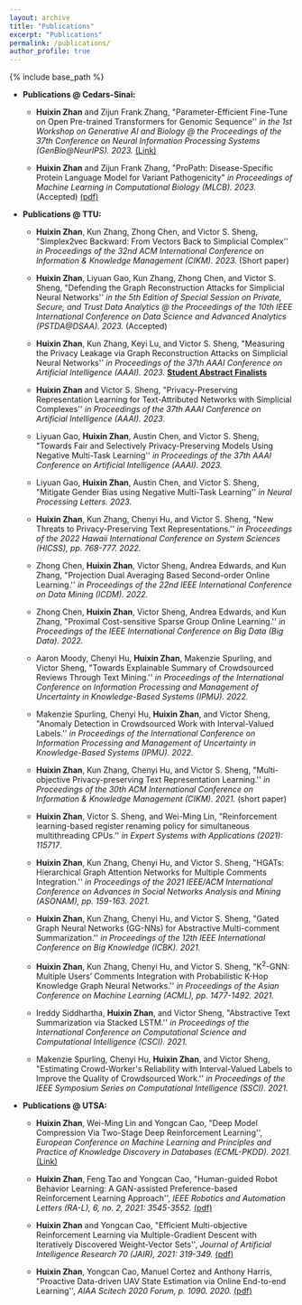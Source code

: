 ```yaml
---
layout: archive
title: "Publications"
excerpt: "Publications"
permalink: /publications/
author_profile: true
---
```

{% include base_path %}
* <b>Publications @ Cedars-Sinai:</b>

   * <b>Huixin Zhan</b> and Zijun Frank Zhang, "Parameter-Efficient Fine-Tune on Open Pre-trained Transformers for Genomic Sequence'' <i>in the 1st Workshop on Generative AI and Biology @ the Proceedings of the 37th Conference on Neural Information Processing Systems (GenBio@NeurIPS). 2023.</i> [(Link)](https://nips.cc/virtual/2023/74720)
   
   *  <b>Huixin Zhan</b> and Zijun Frank Zhang, "ProPath: Disease-Specific Protein Language Model for Variant Pathogenicity" <i>in Proceedings of Machine Learning in Computational Biology (MLCB). 2023.</i>  (Accepted) [(pdf)](https://arxiv.org/abs/2311.03429)

* <b>Publications @ TTU:</b>


  * <b>Huixin Zhan</b>, Kun Zhang, Zhong Chen, and Victor S. Sheng, "Simplex2vec Backward: From Vectors Back to Simplicial Complex'' <i>in Proceedings of the 32nd ACM International Conference on Information & Knowledge Management (CIKM). 2023.</i> (Short paper)

  * <b>Huixin Zhan</b>, Liyuan Gao, Kun Zhang, Zhong Chen, and Victor S. Sheng, "Defending the Graph Reconstruction Attacks for Simplicial Neural Networks'' <i>in the 5th Edition of Special Session on Private, Secure, and Trust Data Analytics @ the Proceedings of the 10th IEEE International Conference on Data Science and Advanced Analytics (PSTDA@DSAA). 2023.</i> (Accepted)

  * <b>Huixin Zhan</b>, Kun Zhang, Keyi Lu, and Victor S. Sheng, "Measuring the Privacy Leakage via Graph Reconstruction Attacks on Simplicial Neural Networks'' <i>in Proceedings of the 37th AAAI Conference on Artificial Intelligence (AAAI). 2023.</i>  <ins><b>Student Abstract Finalists</b></ins>
  
  * <b>Huixin Zhan</b> and Victor S. Sheng, "Privacy-Preserving Representation Learning for Text-Attributed Networks with Simplicial Complexes'' <i>in Proceedings of the 37th AAAI Conference on Artificial Intelligence (AAAI). 2023.</i> 
  
  * Liyuan Gao, <b>Huixin Zhan</b>, Austin Chen, and Victor S. Sheng, "Towards Fair and Selectively Privacy-Preserving Models Using Negative Multi-Task Learning'' <i>in Proceedings of the 37th AAAI Conference on Artificial Intelligence (AAAI). 2023.</i> 
  
  * Liyuan Gao, <b>Huixin Zhan</b>, Austin Chen, and Victor S. Sheng, "Mitigate Gender Bias using Negative Multi-Task Learning'' <i>in Neural Processing Letters. 2023.</i> 
      
  * <b>Huixin Zhan</b>, Kun Zhang, Chenyi Hu, and Victor S. Sheng, "New Threats to Privacy-Preserving Text Representations.'' <i> in Proceedings of the 2022 Hawaii International Conference on System Sciences (HICSS), pp. 768-777. 2022. </i>
  
  * Zhong Chen, <b>Huixin Zhan</b>, Victor Sheng, Andrea Edwards, and Kun Zhang, "Projection Dual Averaging Based Second-order Online Learning.'' <i> in Proceedings of the 22nd IEEE International Conference on Data Mining (ICDM). 2022. </i> 
  
  * Zhong Chen, <b>Huixin Zhan</b>, Victor Sheng, Andrea Edwards, and Kun Zhang, "Proximal Cost-sensitive Sparse Group Online Learning.'' <i> in Proceedings of the IEEE International Conference on Big Data (Big Data). 2022. </i> 
  
  * Aaron Moody, Chenyi Hu, <b>Huixin Zhan</b>, Makenzie Spurling, and Victor Sheng, "Towards Explainable Summary of Crowdsourced Reviews Through Text Mining.'' <i> in Proceedings of the International Conference on Information Processing and Management of Uncertainty in Knowledge-Based Systems (IPMU). 2022. </i> 
  
  * Makenzie Spurling, Chenyi Hu, <b>Huixin Zhan</b>, and Victor Sheng, "Anomaly Detection in Crowdsourced Work with Interval-Valued Labels.'' <i> in Proceedings of the International Conference on Information Processing and Management of Uncertainty in Knowledge-Based Systems (IPMU). 2022. </i> 
              
  * <b>Huixin Zhan</b>, Kun Zhang, Chenyi Hu, and Victor S. Sheng, "Multi-objective Privacy-preserving Text Representation Learning.'' <i>  in Proceedings of the 30th ACM International Conference on Information & Knowledge Management (CIKM). 2021. </i>(short paper)
  
  * <b>Huixin Zhan</b>, Victor S. Sheng, and Wei-Ming Lin, "Reinforcement learning-based register renaming policy for simultaneous multithreading CPUs.''  <i>  in Expert Systems with Applications (2021): 115717</i>.
  
  * <b>Huixin Zhan</b>, Kun Zhang, Chenyi Hu, and Victor S. Sheng, "HGATs: Hierarchical Graph Attention Networks for Multiple Comments Integration.'' <i> in Proceedings of the 2021 IEEE/ACM International Conference on Advances in Social Networks Analysis and Mining (ASONAM), pp. 159-163. 2021.</i> 

  * <b>Huixin Zhan</b>, Kun Zhang, Chenyi Hu, and Victor S. Sheng, "Gated Graph Neural Networks (GG-NNs) for Abstractive Multi-comment Summarization.'' <i>  in Proceedings of the 12th IEEE International Conference on Big Knowledge (ICBK). 2021.</i> 
  
  * <b>Huixin Zhan</b>, Kun Zhang, Chenyi Hu, and Victor S. Sheng, "K<sup>2</sup>-GNN: Multiple Users’ Comments Integration with Probabilistic K-Hop Knowledge Graph Neural Networks.'' <i>in Proceedings of the Asian Conference on Machine Learning (ACML), pp. 1477-1492. 2021.</i> 
    
  * Ireddy Siddhartha, <b>Huixin Zhan</b>, and Victor Sheng, "Abstractive Text Summarization via Stacked LSTM.'' <i> in Proceedings of the International Conference on Computational Science and Computational Intelligence (CSCI). 2021. </i> 
 
  * Makenzie Spurling, Chenyi Hu, <b>Huixin Zhan</b>, and Victor Sheng, "Estimating Crowd-Worker's Reliability with Interval-Valued Labels to Improve the Quality of Crowdsourced Work.'' <i> in Proceedings of the IEEE Symposium Series on Computational Intelligence (SSCI). 2021. </i> 
    
* <b>Publications @ UTSA:</b>

  * <b>Huixin Zhan</b>, Wei-Ming Lin and Yongcan Cao, "Deep Model Compression Via Two-Stage Deep Reinforcement Learning'', <i> European Conference on Machine Learning and Principles and Practice of Knowledge Discovery in Databases (ECML-PKDD). 2021.</i> [(Link)](https://2021.ecmlpkdd.org/?page_id=1811)

  * <b>Huixin Zhan</b>, Feng Tao and Yongcan Cao, "Human-guided Robot Behavior Learning: A GAN-assisted Preference-based Reinforcement Learning Approach'', <i> IEEE Robotics and Automation Letters (RA-L), 6, no. 2, 2021: 3545-3552.</i> [(pdf)](https://ieeexplore.ieee.org/abstract/document/9369902)

  * <b>Huixin Zhan</b> and Yongcan Cao, "Efficient Multi-objective Reinforcement Learning via Multiple-Gradient Descent with Iteratively Discovered Weight-Vector Sets'', <i>Journal of Artificial Intelligence Research 70 (JAIR), 2021: 319-349.</i> [(pdf)](https://www.jair.org/index.php/jair/article/view/12270/26648)

  * <b>Huixin Zhan</b>, Yongcan Cao, Manuel Cortez and Anthony Harris, "Proactive Data-driven UAV State Estimation via Online End-to-end Learning'', <i>AIAA Scitech 2020 Forum, p. 1090. 2020.</i> [(pdf)](https://arc.aiaa.org/doi/abs/10.2514/6.2020-1090)

